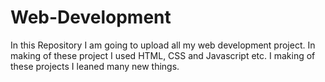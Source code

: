 # Web-Development
In this Repository I am going to upload all my web development project. In making of these project I used HTML, CSS  and Javascript etc. I making of these projects I leaned many new things.  
